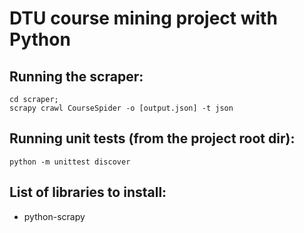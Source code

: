 DTU course mining project with Python
==============

Running the scraper:
--------------
    cd scraper;
    scrapy crawl CourseSpider -o [output.json] -t json


Running unit tests (from the project root dir):
--------------
    python -m unittest discover


List of libraries to install:
--------------
- python-scrapy
